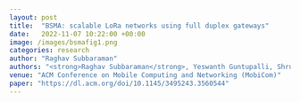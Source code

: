```yaml
---
layout: post
title:  "BSMA: scalable LoRa networks using full duplex gateways"
date:   2022-11-07 10:22:00 +00:00
image: /images/bsmafig1.png
categories: research
author: "Raghav Subbaraman"
authors: "<strong>Raghav Subbaraman</strong>, Yeswanth Guntupalli, Shruti Jain, Rohit Kumar, Krishna Chintalapudi, and Dinesh Bharadia"
venue: "ACM Conference on Mobile Computing and Networking (MobiCom)"
paper: "https://dl.acm.org/doi/10.1145/3495243.3560544"
---
```

